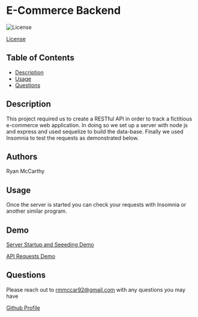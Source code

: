 # E-Commerce Backend

![License](https://img.shields.io/badge/License-MIT-yellow.svg)


[License](<https://opensource.org/licenses/MIT>)
    
## Table of Contents
    
- [Description](#description)
- [Usage](#usage)
- [Questions](#questions)
    
## Description

This project required us to create a RESTful API in order to track a fictitious  e-commerce web application. In doing so we set up a server with node js and express and used sequelize to build the data-base. Finally we used Insomnia to test the requests as demonstrated below.
    
## Authors
    
Ryan McCarthy
    
## Usage
    
Once the server is started you can check your requests with Insomnia or another similar program.

## Demo
[Server Startup and Seeeding Demo](https://drive.google.com/file/d/1uRVa3WUHGq0jkZ9dgj5ThuSSvphImUYp/view)

[API Requests Demo](https://drive.google.com/file/d/1IlHzPbqbZw6HwIdrw8xsf89gIQ6u7PfP/view)


## Questions
    
Please reach out to rmmccar92@gmail.com with any questions you may have
  
[Github Profile](https://github.com/rmmccar92)


